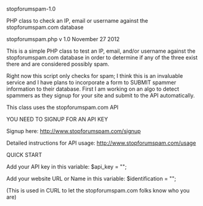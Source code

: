 stopforumspam-1.0

PHP class to check an IP, email or username against the stopforumspam.com database

stopforumspam.php v 1.0 November 27 2012

This is a simple PHP class to test an IP, email, and/or username against the stopforumspam.com database in order to determine if any of the three exist there and are considered possibly spam.

Right now this script only checks for spam; I think this is an invaluable service and I have plans to incorporate a form to SUBMIT spammer information to their database. First I am working on an algo to detect spammers as they signup for your site and submit to the API automatically.

This class uses the stopforumspam.com API

YOU NEED TO SIGNUP FOR AN API KEY

Signup here: http://www.stopforumspam.com/signup

Detailed instructions for API usage: http://www.stopforumspam.com/usage

QUICK START

Add your API key in this variable: $api_key = "";

Add your website URL or Name in this variable: $identification = "";

(This is used in CURL to let the stopforumspam.com folks know who you are)